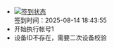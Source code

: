 - [![签到状态](https://github.com/womade/Cloud189-Actions/actions/workflows/main.yml/badge.svg?branch=main)](https://github.com/womade/Cloud189-Actions/actions/workflows/main.yml) <br> 签到时间：2025-08-14 18:43:55
- 开始执行帐号1
- 设备ID不存在，需要二次设备校验
